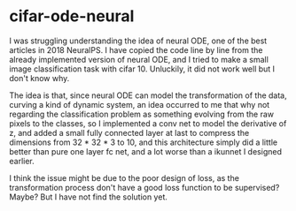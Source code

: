# cifar-ode-neural
I was struggling understanding the idea of neural ODE, one of the best articles in 2018 NeuralPS. 
I have copied the code line by line from the already implemented version of neural ODE, and I tried 
to make a small image classification task with cifar 10. Unluckily, it did not work well but I don't know why.

The idea is that, since neural ODE can model the transformation of the data, curving a kind of dynamic system, 
an idea occurred to me that why not regarding the classification problem as something evolving from the raw pixels
to the classes, so I implemented a conv net to model the derivative of z, and added a small fully connected layer 
at last to compress the dimensions from 32 * 32 * 3 to 10, and this architecture simply did a little better than 
pure one layer fc net, and a lot worse than a ikunnet I designed earlier.

I think the issue might be due to the poor design of loss, as the transformation process don't have a good loss function 
to be supervised? Maybe? But I have not find the solution yet.
